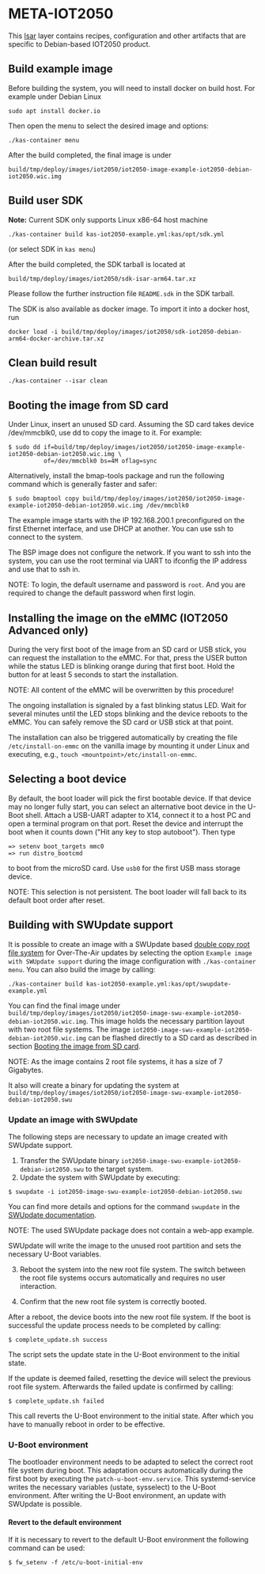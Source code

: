 # META-IOT2050

This [Isar](https://github.com/ilbers/isar) layer contains recipes,
configuration and other artifacts that are specific to  Debian-based
IOT2050 product.

## Build example image

Before building the system, you will need to install docker on build host.
For example under Debian Linux

```shell
sudo apt install docker.io
```

Then open the menu to select the desired image and options:

```shell
./kas-container menu
```

After the build completed, the final image is under

```text
build/tmp/deploy/images/iot2050/iot2050-image-example-iot2050-debian-iot2050.wic.img
```

## Build user SDK
>>>
**Note:** Current SDK only supports Linux x86-64 host machine
>>>

```shell
./kas-container build kas-iot2050-example.yml:kas/opt/sdk.yml
```
(or select SDK in `kas menu`)

After the build completed, the SDK tarball is located at

```text
build/tmp/deploy/images/iot2050/sdk-isar-arm64.tar.xz
```

Please follow the further instruction file `README.sdk` in the SDK tarball.

The SDK is also available as docker image. To import it into a docker host, run

```shell
docker load -i build/tmp/deploy/images/iot2050/sdk-iot2050-debian-arm64-docker-archive.tar.xz
```

## Clean build result

```shell
./kas-container --isar clean
```

## Booting the image from SD card

Under Linux, insert an unused SD card. Assuming the SD card takes device
/dev/mmcblk0, use dd to copy the image to it. For example:

```shell
$ sudo dd if=build/tmp/deploy/images/iot2050/iot2050-image-example-iot2050-debian-iot2050.wic.img \
          of=/dev/mmcblk0 bs=4M oflag=sync
```

Alternatively, install the bmap-tools package and run the following command which is generally faster and safer:

```shell
$ sudo bmaptool copy build/tmp/deploy/images/iot2050/iot2050-image-example-iot2050-debian-iot2050.wic.img /dev/mmcblk0
```

The example image starts with the IP 192.168.200.1 preconfigured on the first
Ethernet interface, and use DHCP at another. You can use ssh to connect to the system.

The BSP image does not configure the network. If you want to ssh into the
system, you can use the root terminal via UART to ifconfig the IP address and
use that to ssh in.

NOTE: To login, the default username and password is `root`.
And you are required to change the default password when first login.

## Installing the image on the eMMC (IOT2050 Advanced only)

During the very first boot of the image from an SD card or USB stick, you can
request the installation to the eMMC. For that, press the USER button while
the status LED is blinking orange during that first boot. Hold the button for
at least 5 seconds to start the installation.

NOTE: All content of the eMMC will be overwritten by this procedure!

The ongoing installation is signaled by a fast blinking status LED. Wait for
several minutes until the LED stops blinking and the device reboots to the
eMMC. You can safely remove the SD card or USB stick at that point.

The installation can also be triggered automatically by creating the file
`/etc/install-on-emmc` on the vanilla image by mounting it under Linux and
executing, e.g., `touch <mountpoint>/etc/install-on-emmc`.

## Selecting a boot device

By default, the boot loader will pick the first bootable device. If that device
may no longer fully start, you can select an alternative boot device in the
U-Boot shell. Attach a USB-UART adapter to X14, connect it to a host PC and
open a terminal program on that port. Reset the device and interrupt the boot
when it counts down ("Hit any key to stop autoboot"). Then type

```shell
=> setenv boot_targets mmc0
=> run distro_bootcmd
```

to boot from the microSD card. Use `usb0` for the first USB mass storage
device.

NOTE: This selection is not persistent. The boot loader will fall back to its
default boot order after reset.

## Building with SWUpdate support

It is possible to create an image with a SWUpdate based
[double copy root file system](https://sbabic.github.io/swupdate/overview.html#double-copy-with-fall-back) for Over-The-Air updates by selecting the option `Example image with SWUpdate support` during the image configuration with `./kas-container menu`. You can also build the image by calling:

```shell
./kas-container build kas-iot2050-example.yml:kas/opt/swupdate-example.yml
```

You can find the final image under `build/tmp/deploy/images/iot2050/iot2050-image-swu-example-iot2050-debian-iot2050.wic.img`. This image holds the necessary partition layout with two root file systems. The image `iot2050-image-swu-example-iot2050-debian-iot2050.wic.img` can be flashed directly to a SD card as described in section [Booting the image from SD card](#booting-the-image-from-sd-card).

NOTE: As the image contains 2 root file systems, it has a size of 7 Gigabytes.

It also will create a binary for updating the system at `build/tmp/deploy/images/iot2050/iot2050-image-swu-example-iot2050-debian-iot2050.swu`

### Update an image with SWUpdate

The following steps are necessary to update an image created with SWUpdate support.
1. Transfer the SWUpdate binary `iot2050-image-swu-example-iot2050-debian-iot2050.swu`
to the target system.
2. Update the system with SWUpdate by executing:
```shell
$ swupdate -i iot2050-image-swu-example-iot2050-debian-iot2050.swu
```

You can find more details and options for the command `swupdate` in the [SWUpdate documentation](https://sbabic.github.io/swupdate/swupdate.html#running-swupdate).

NOTE: The used SWUpdate package does not contain a web-app example.

SWUpdate will write the image to the unused root partition and
sets the necessary U-Boot variables.

3. Reboot the system into the new root file system. The switch between the root file systems
occurs automatically and requires no user interaction.

4. Confirm that the new root file system is correctly booted.

After a reboot, the device boots into the new root file system. If the boot is
successful the update process needs to be completed by calling:

```shell
$ complete_update.sh success
```

The script sets the update state in the U-Boot environment to the initial state.

If the update is deemed failed, resetting the device will select the previous root file system.
Afterwards the failed update is confirmed by calling:

```shell
$ complete_update.sh failed
```

This call reverts the U-Boot environment to the initial state.
After which you have to manually reboot in order to be effective.

### U-Boot environment

The bootloader environment needs to be adapted to select the correct
root file system during boot. This adaptation occurs automatically during the
first boot by executing the `patch-u-boot-env.service`. This systemd-service
writes the necessary variables (ustate, sysselect) to the U-Boot environment.
After writing the U-Boot environment, an update with SWUpdate is possible.

#### Revert to the default environment

If it is necessary to revert to the default U-Boot environment the following command can be used:
```shell
$ fw_setenv -f /etc/u-boot-initial-env
```
